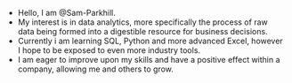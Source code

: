 - Hello, I am @Sam-Parkhill.
- My interest is in data analytics, more specifically the process of raw data being formed into a digestible resource for business decisions.
- Currently i am learning SQL, Python and more advanced Excel, however I hope to be exposed to even more industry tools.
- I am eager to improve upon my skills and have a positive effect within a company, allowing me and others to grow.

<!---
Sam-Parkhill/Sam-Parkhill is a ✨ special ✨ repository because its `README.md` (this file) appears on your GitHub profile.
You can click the Preview link to take a look at your changes.
--->
